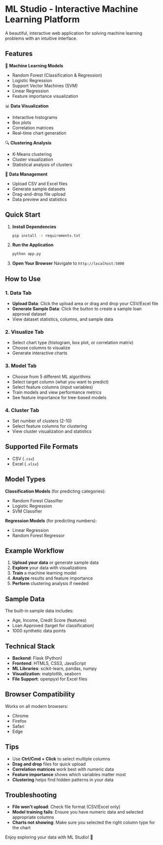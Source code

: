 # ML Studio - Interactive Machine Learning Platform

A beautiful, interactive web application for solving machine learning problems with an intuitive interface.

## Features

🧠 **Machine Learning Models**
- Random Forest (Classification & Regression)
- Logistic Regression
- Support Vector Machines (SVM)
- Linear Regression
- Feature importance visualization

📊 **Data Visualization**
- Interactive histograms
- Box plots
- Correlation matrices
- Real-time chart generation

🔍 **Clustering Analysis**
- K-Means clustering
- Cluster visualization
- Statistical analysis of clusters

📂 **Data Management**
- Upload CSV and Excel files
- Generate sample datasets
- Drag-and-drop file upload
- Data preview and statistics

## Quick Start

1. **Install Dependencies**
   ```bash
   pip install -r requirements.txt
   ```

2. **Run the Application**
   ```bash
   python app.py
   ```

3. **Open Your Browser**
   Navigate to `http://localhost:5000`

## How to Use

### 1. Data Tab
- **Upload Data**: Click the upload area or drag and drop your CSV/Excel file
- **Generate Sample Data**: Click the button to create a sample loan approval dataset
- View dataset statistics, columns, and sample data

### 2. Visualize Tab
- Select chart type (histogram, box plot, or correlation matrix)
- Choose columns to visualize
- Generate interactive charts

### 3. Model Tab
- Choose from 5 different ML algorithms
- Select target column (what you want to predict)
- Select feature columns (input variables)
- Train models and view performance metrics
- See feature importance for tree-based models

### 4. Cluster Tab
- Set number of clusters (2-10)
- Select feature columns for clustering
- View cluster visualization and statistics

## Supported File Formats

- CSV (`.csv`)
- Excel (`.xlsx`)

## Model Types

**Classification Models** (for predicting categories):
- Random Forest Classifier
- Logistic Regression
- SVM Classifier

**Regression Models** (for predicting numbers):
- Linear Regression
- Random Forest Regressor

## Example Workflow

1. **Upload your data** or generate sample data
2. **Explore** your data with visualizations
3. **Train** a machine learning model
4. **Analyze** results and feature importance
5. **Perform** clustering analysis if needed

## Sample Data

The built-in sample data includes:
- Age, Income, Credit Score (features)
- Loan Approved (target for classification)
- 1000 synthetic data points

## Technical Stack

- **Backend**: Flask (Python)
- **Frontend**: HTML5, CSS3, JavaScript
- **ML Libraries**: scikit-learn, pandas, numpy
- **Visualization**: matplotlib, seaborn
- **File Support**: openpyxl for Excel files

## Browser Compatibility

Works on all modern browsers:
- Chrome
- Firefox  
- Safari
- Edge

## Tips

- Use **Ctrl/Cmd + Click** to select multiple columns
- **Drag and drop** files for quick upload
- **Correlation matrices** work best with numeric data
- **Feature importance** shows which variables matter most
- **Clustering** helps find hidden patterns in your data

## Troubleshooting

- **File won't upload**: Check file format (CSV/Excel only)
- **Model training fails**: Ensure you have numeric data and selected appropriate columns
- **Charts not showing**: Make sure you selected the right column type for the chart

Enjoy exploring your data with ML Studio! 🚀